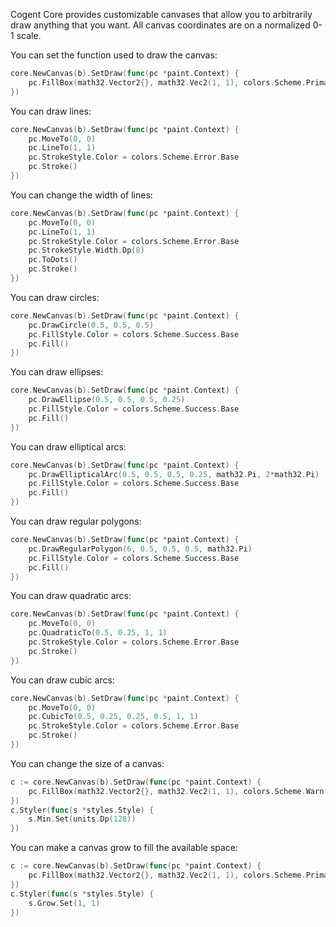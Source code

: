 Cogent Core provides customizable canvases that allow you to arbitrarily draw anything that you want. All canvas coordinates are on a normalized 0-1 scale.

You can set the function used to draw the canvas:

```Go
core.NewCanvas(b).SetDraw(func(pc *paint.Context) {
    pc.FillBox(math32.Vector2{}, math32.Vec2(1, 1), colors.Scheme.Primary.Base)
})
```

You can draw lines:

```Go
core.NewCanvas(b).SetDraw(func(pc *paint.Context) {
    pc.MoveTo(0, 0)
    pc.LineTo(1, 1)
    pc.StrokeStyle.Color = colors.Scheme.Error.Base
    pc.Stroke()
})
```

You can change the width of lines:

```Go
core.NewCanvas(b).SetDraw(func(pc *paint.Context) {
    pc.MoveTo(0, 0)
    pc.LineTo(1, 1)
    pc.StrokeStyle.Color = colors.Scheme.Error.Base
    pc.StrokeStyle.Width.Dp(8)
    pc.ToDots()
    pc.Stroke()
})
```

You can draw circles:

```Go
core.NewCanvas(b).SetDraw(func(pc *paint.Context) {
    pc.DrawCircle(0.5, 0.5, 0.5)
    pc.FillStyle.Color = colors.Scheme.Success.Base
    pc.Fill()
})
```

You can draw ellipses:

```Go
core.NewCanvas(b).SetDraw(func(pc *paint.Context) {
    pc.DrawEllipse(0.5, 0.5, 0.5, 0.25)
    pc.FillStyle.Color = colors.Scheme.Success.Base
    pc.Fill()
})
```

You can draw elliptical arcs:

```Go
core.NewCanvas(b).SetDraw(func(pc *paint.Context) {
    pc.DrawEllipticalArc(0.5, 0.5, 0.5, 0.25, math32.Pi, 2*math32.Pi)
    pc.FillStyle.Color = colors.Scheme.Success.Base
    pc.Fill()
})
```

You can draw regular polygons:

```Go
core.NewCanvas(b).SetDraw(func(pc *paint.Context) {
    pc.DrawRegularPolygon(6, 0.5, 0.5, 0.5, math32.Pi)
    pc.FillStyle.Color = colors.Scheme.Success.Base
    pc.Fill()
})
```

You can draw quadratic arcs:

```Go
core.NewCanvas(b).SetDraw(func(pc *paint.Context) {
    pc.MoveTo(0, 0)
    pc.QuadraticTo(0.5, 0.25, 1, 1)
    pc.StrokeStyle.Color = colors.Scheme.Error.Base
    pc.Stroke()
})
```

You can draw cubic arcs:

```Go
core.NewCanvas(b).SetDraw(func(pc *paint.Context) {
    pc.MoveTo(0, 0)
    pc.CubicTo(0.5, 0.25, 0.25, 0.5, 1, 1)
    pc.StrokeStyle.Color = colors.Scheme.Error.Base
    pc.Stroke()
})
```

You can change the size of a canvas:

```Go
c := core.NewCanvas(b).SetDraw(func(pc *paint.Context) {
    pc.FillBox(math32.Vector2{}, math32.Vec2(1, 1), colors.Scheme.Warn.Base)
})
c.Styler(func(s *styles.Style) {
    s.Min.Set(units.Dp(128))
})
```

You can make a canvas grow to fill the available space:

```Go
c := core.NewCanvas(b).SetDraw(func(pc *paint.Context) {
    pc.FillBox(math32.Vector2{}, math32.Vec2(1, 1), colors.Scheme.Primary.Base)
})
c.Styler(func(s *styles.Style) {
    s.Grow.Set(1, 1)
})
```
